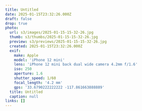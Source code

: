 ```yaml
---
title: Untitled
date: 2025-01-15T23:32:26.000Z
draft: false
drop: true
photo:
  url: s3/images/2025-01-15-15-32-26.jpg
  thumb: s3/thumbs/2025-01-15-15-32-26.jpg
  preview: s3/previews/2025-01-15-15-32-26.jpg
  created: 2025-01-15T23:32:26.000Z
  exif:
    make: Apple
    model: 'iPhone 12 mini'
    lens: 'iPhone 12 mini back dual wide camera 4.2mm f/1.6'
    iso: 250
    aperture: 1.6
    shutter_speed: 1/60
    focal_length: '4.2 mm'
    gps: '33.6790222222222 -117.861663888889'
  title: Untitled
  caption: null
links: []
---
```

